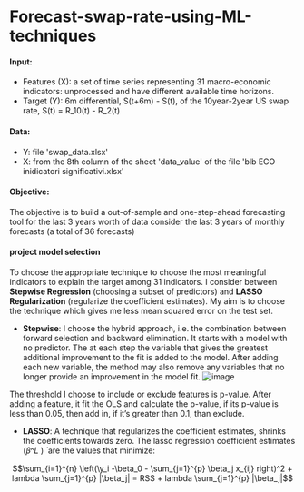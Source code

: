 # Forecast-swap-rate-using-ML-techniques
#### Input: 
 - Features (X): a set of time series representing 31 macro-economic indicators: unprocessed and have different available time horizons.
 - Target (Y): 6m differential, S(t+6m) - S(t), of the 10year-2year US swap rate, S(t) = R_10(t) - R_2(t) 
#### Data:
 - Y: file 'swap_data.xlsx'
 - X: from the 8th column of the sheet 'data_value' of the file 'blb ECO inidicatori significativi.xlsx' 
#### Objective: 
The objective is to build a out-of-sample and one-step-ahead forecasting tool for the last 3 years worth of data
consider the last 3 years of monthly forecasts (a total of 36 forecasts)
#### project model selection
To choose the appropriate technique to choose the most meaningful indicators to explain the target among 31 indicators. I consider between **Stepwise Regression** (choosing a subset of predictors) and **LASSO Regularization** (regularize the coefficient estimates). My aim is to choose the technique which gives me less mean squared error on the test set. 
- **Stepwise**: I choose the hybrid approach, i.e. the combination between forward selection and backward elimination. It starts with a model with no predictor. The at each step the variable that gives the greatest additional improvement to the fit is added to the model. After adding each new variable, the method may also remove any variables that no longer provide an improvement in the model fit.
  ![image](https://github.com/user-attachments/assets/3f55273f-2f32-433d-9715-d9392a003e49)

The threshold I choose to include or exclude features is p-value. After adding a feature, it fit the OLS and calculate the p-value, if its p-value is less than 0.05, then add in, if it’s greater than 0.1, than exclude.
- **LASSO**: A technique that regularizes the coefficient estimates, shrinks the coefficients towards zero. The lasso regression coefficient estimates (𝛽^𝐿 ) ̂ are the values that minimize:

$$\sum_{i=1}^{n} \left(\y_i -\beta_0 - \sum_{j=1}^{p} \beta_j x_{ij} right)^2 + lambda \sum_{j=1}^{p} |\beta_j| = RSS + lambda \sum_{j=1}^{p} |\beta_j|$$

